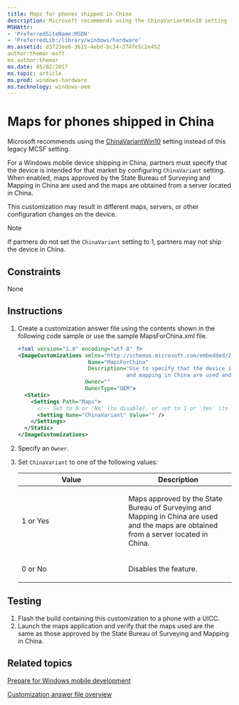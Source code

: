 ```yaml
---
title: Maps for phones shipped in China
description: Microsoft recommends using the ChinaVariantWin10 setting instead of this legacy MCSF setting.For a Windows mobile device shipping in China, partners must specify that the device is intended for that market by configuring ChinaVariant setting.
MSHAttr:
- 'PreferredSiteName:MSDN'
- 'PreferredLib:/library/windows/hardware'
ms.assetid: d3723ee6-3615-4ebd-bc34-274fe5c2e452
author:themar-msft
ms.author:themar
ms.date: 05/02/2017
ms.topic: article
ms.prod: windows-hardware
ms.technology: windows-oem
---
```

# Maps for phones shipped in China

Microsoft recommends using the [ChinaVariantWin10](https://docs.microsoft.com/en-us/windows/configuration/wcd/wcd-maps#chinavariantwin10) setting instead of this legacy MCSF setting.

For a Windows mobile device shipping in China, partners must specify that the device is intended for that market by configuring `ChinaVariant` setting. When enabled, maps approved by the State Bureau of Surveying and Mapping in China are used and the maps are obtained from a server located in China.

This customization may result in different maps, servers, or other configuration changes on the device.

> [!Note]
> If partners do not set the `ChinaVariant` setting to 1, partners may not ship the device in China.

## <a href="" id="constraints---none"></a>Constraints

None

## <a href="" id="instructions-"></a>Instructions

1. Create a customization answer file using the contents shown in the following code sample or use the sample MapsForChina.xml file.

   ```xml
   <?xml version="1.0" encoding="utf-8" ?>
   <ImageCustomizations xmlns="http://schemas.microsoft.com/embedded/2004/10/ImageUpdate"
                         Name="MapsForChina"
                         Description="Use to specify that the device is instended for shipping in China. When enabled, maps approved by the State Burue of Surveying and Mapping
                                     and mapping in China are used and the maps are obtained froma  server located in China."
                        Owner=""
                        OwnerType="OEM">
     <Static>
       <Settings Path="Maps">
         <!-- Set to 0 or 'No' (to disable), or set to 1 or 'Yes' (to enable maps for China) -->
         <Setting Name="ChinaVariant" Value="" />
       </Settings>
     </Static>
   </ImageCustomizations>
   ```

1. Specify an `Owner`.
1. Set `ChinaVariant` to one of the following values:

    <table>
    <colgroup>
    <col width="50%" />
    <col width="50%" />
    </colgroup>
    <thead>
    <tr class="header">
    <th>Value</th>
    <th>Description</th>
    </tr>
    </thead>
    <tbody>
    <tr class="odd">
    <td><p>1 or Yes</p></td>
    <td><p>Maps approved by the State Bureau of Surveying and Mapping in China are used and the maps are obtained from a server located in China.</p></td>
    </tr>
    <tr class="even">
    <td><p>0 or No</p></td>
    <td><p>Disables the feature.</p></td>
    </tr>
    </tbody>
    </table>

## <a href="" id="testing-"></a>Testing

1. Flash the build containing this customization to a phone with a UICC.
1. Launch the maps application and verify that the maps used are the same as those approved by the State Bureau of Surveying and Mapping in China.

## Related topics

[Prepare for Windows mobile development](https://docs.microsoft.com/en-us/windows-hardware/manufacture/mobile/preparing-for-windows-mobile-development)

[Customization answer file overview](https://docs.microsoft.com/en-us/windows-hardware/customize/mobile/mcsf/customization-answer-file)
